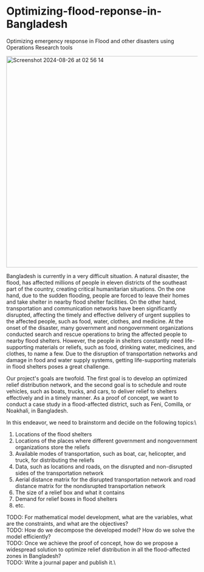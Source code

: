 # Optimizing-flood-reponse-in-Bangladesh
Optimizing emergency response in Flood and other disasters using Operations Research tools



<img width="556" alt="Screenshot 2024-08-26 at 02 56 14" src="https://github.com/user-attachments/assets/4acd4ab2-bcd1-4530-a5c1-7500f87537c5">


Bangladesh is currently in a very difficult situation. A natural disaster, the flood, has affected millions of people in eleven districts of the southeast part of the country, creating critical humanitarian situations. On the one hand, due to the sudden flooding, people are forced to leave their homes and take shelter in nearby flood shelter facilities. On the other hand, transportation and communication networks have been significantly disrupted, affecting the timely and effective delivery of urgent supplies to the affected people, such as food, water, clothes, and medicine. At the onset of the disaster, many government and nongovernment organizations conducted search and rescue operations to bring the affected people to nearby flood shelters. However, the people in shelters constantly need life-supporting materials or reliefs, such as food, drinking water, medicines, and clothes, to name a few. Due to the disruption of transportation networks and damage in food and water supply systems, getting life-supporting materials in flood shelters poses a great challenge.    

Our project's goals are twofold. The first goal is to develop an optimized relief distribution network, and the second goal is to schedule and route vehicles, such as boats, trucks, and cars, to deliver relief to shelters effectively and in a timely manner. As a proof of concept, we want to conduct a case study in a flood-affected district, such as Feni, Comilla, or Noakhali, in Bangladesh.  

In this endeavor, we need to brainstorm and decide on the following topics:\
1. Locations of the flood shelters
2. Locations of the places where different government and nongovernment organizations store the reliefs
3. Available modes of transportation, such as boat, car, helicopter, and truck, for distributing the reliefs
4. Data, such as locations and roads, on the disrupted and non-disrupted sides of the transportation network
5. Aerial distance matrix for the disrupted transportation network and road distance matrix for the nondisrupted transportation network
6. The size of a relief box and what it contains
7. Demand for relief boxes in flood shelters
8. etc.

TODO: For mathematical model development, what are the variables, what are the constraints, and what are the objectives? \
TODO: How do we decompose the developed model? How do we solve the model efficiently?\
TODO: Once we achieve the proof of concept, how do we propose a widespread solution to optimize relief distribution in all the flood-affected zones in Bangladesh?\
TODO: Write a journal paper and publish it.\
